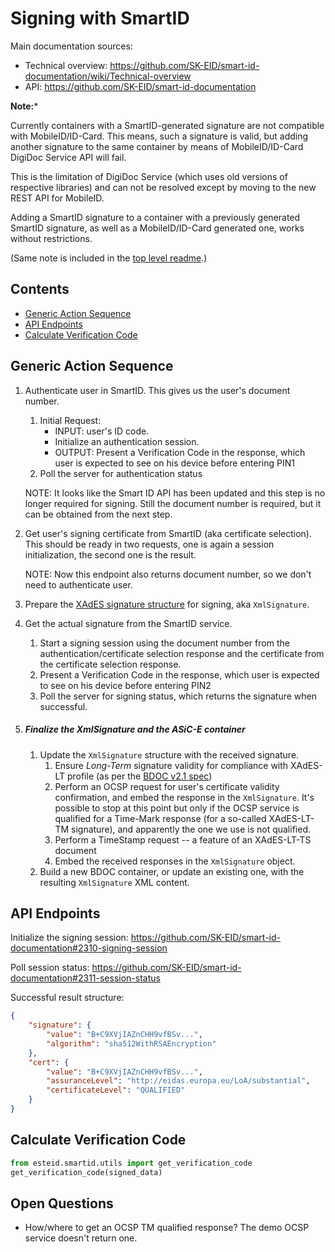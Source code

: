 # Signing with SmartID

Main documentation sources:
* Technical overview: https://github.com/SK-EID/smart-id-documentation/wiki/Technical-overview
* API: https://github.com/SK-EID/smart-id-documentation

**Note:***

Currently containers with a SmartID-generated signature are not compatible with MobileID/ID-Card.
This means, such a signature is valid, but adding another signature to the same container
by means of MobileID/ID-Card DigiDoc Service API will fail. 

This is the limitation of DigiDoc Service (which uses old versions of 
respective libraries) and can not be resolved except by moving to the new REST API for MobileID. 

Adding a SmartID signature to a container with a previously generated SmartID signature, 
as well as a MobileID/ID-Card generated one, works without restrictions.

(Same note is included in the [top level readme](../../README.md).)

## Contents

* [Generic Action Sequence](#generic-action-sequence)
* [API Endpoints](#api-endpoints)
* [Calculate Verification Code](#calculate-verification-code) 


## Generic Action Sequence

1. Authenticate user in SmartID.
    This gives us the user's document number.
    
    1. Initial Request:
        * INPUT: user's ID code.
        * Initialize an authentication session. 
        * OUTPUT: Present a Verification Code in the response, which user is expected to see on his device before entering PIN1 
    1. Poll the server for authentication status 
    
    NOTE: It looks like the Smart ID API has been updated and this step is no longer required for signing.
    Still the document number is required, but it can be obtained from the next step.
    
1. Get user's signing certificate from SmartID (aka certificate selection).
    This should be ready in two requests, one is again a session initialization, the second one is the result.
    
    NOTE: Now this endpoint also returns document number, so we don't need to authenticate user. 

1. Prepare the [XAdES signature structure](https://github.com/thorgate/pyasice) for signing, aka `XmlSignature`. 
1. Get the actual signature from the SmartID service.

    1. Start a signing session using the document number from the authentication/certificate selection response and the certificate from the
        certificate selection response.
    1. Present a Verification Code in the response, which user is expected to see on his device before entering PIN2
    1. Poll the server for signing status, which returns the signature when successful. 

1. ##### Finalize the XmlSignature and the ASiC-E container
    
    1. Update the `XmlSignature` structure with the received signature.
        1. Ensure _Long-Term_ signature validity for compliance with XAdES-LT profile (as per the [BDOC v2.1 spec](https://www.id.ee/public/bdoc-spec212-eng.pdf))
        1. Perform an OCSP request for user's certificate validity confirmation, and embed the response in the `XmlSignature`.
            It's possible to stop at this point but only if the OCSP service is qualified for a Time-Mark response 
            (for a so-called XAdES-LT-TM signature), and apparently the one we use is not qualified.
        1. Perform a TimeStamp request -- a feature of an XAdES-LT-TS document 
        1. Embed the received responses in the `XmlSignature` object.
    1. Build a new BDOC container, or update an existing one, with the resulting `XmlSignature` XML content.
 

## API Endpoints


Initialize the signing session: 
https://github.com/SK-EID/smart-id-documentation#2310-signing-session

Poll session status:
https://github.com/SK-EID/smart-id-documentation#2311-session-status

Successful result structure:

```json
{
    "signature": {
        "value": "B+C9XVjIAZnCHH9vfBSv...",
        "algorithm": "sha512WithRSAEncryption"
    },
    "cert": {
        "value": "B+C9XVjIAZnCHH9vfBSv...",
        "assuranceLevel": "http://eidas.europa.eu/LoA/substantial",
		"certificateLevel": "QUALIFIED"
    }
}
```

## Calculate Verification Code

```python
from esteid.smartid.utils import get_verification_code
get_verification_code(signed_data) 
```

## Open Questions

* How/where to get an OCSP TM qualified response? The demo OCSP service doesn't return one.
